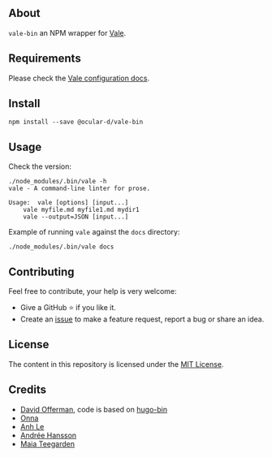 ## About

`vale-bin` an NPM wrapper for [Vale](https://github.com/errata-ai/vale "Link to Vale on GitHub").

## Requirements

Please check the [Vale configuration docs](https://vale.sh/docs/topics/config/ "Link to Vale config docs").

## Install

```shell
npm install --save @ocular-d/vale-bin
```

## Usage

Check the version:

```shell
./node_modules/.bin/vale -h
vale - A command-line linter for prose.

Usage:	vale [options] [input...]
	vale myfile.md myfile1.md mydir1
	vale --output=JSON [input...]
```

Example of running `vale` against the `docs` directory:

```shell
./node_modules/.bin/vale docs
```

## Contributing

Feel free to contribute, your help is very welcome:

- Give a GitHub ⭐ if you like it.
- Create an [issue](https://github.com/ocular-d/vale-bin/issues "Link to issue tracker on GitHub") to make a feature request, report a bug or share an idea.

## License

The content in this repository is licensed under the [MIT License](./LICENSE "Link to MIT license").

## Credits

- [David Offerman](https://github.com/davidofferman "Link to GitHub of David"), code is based on [hugo-bin](https://github.com/davidofferman/hugo-bin "Link to hugo-bin on GitHub")
- [Onna](https://onna.com "Link to Onna")
- [Anh Le](https://github.com/Haizzz "Link to Anh Le on GitHub")
- [Andrée Hansson](https://github.com/peol "Link to Andrée Hansson on GitHub")
- [ Maia Teegarden ](https://github.com/padmaia "Link to Maia Teegarden on GitHub")
